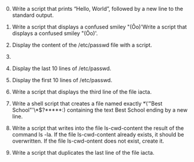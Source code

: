 0. Write a script that prints “Hello, World”, followed by a new line to the standard output.


1. Write a script that displays a confused smiley "(Ôo)'Write a script that displays a confused smiley "(Ôo)'.


2. Display the content of the /etc/passwd file with a script.


3.



4. Display the last 10 lines of /etc/passwd.


5. Display the first 10 lines of /etc/passwd.


6. Write a script that displays the third line of the file iacta.


7. Write a shell script that creates a file named exactly \*\\'"Best School"\'\\*$\?\*\*\*\*\*:) containing the text Best School ending by a new line.


8. Write a script that writes into the file ls-cwd-content the result of the command ls -la. If the file ls-cwd-content already exists, it should be overwritten. If the file ls-cwd-ontent does not exist, create it. 


9. Write a script that duplicates the last line of the file iacta.
